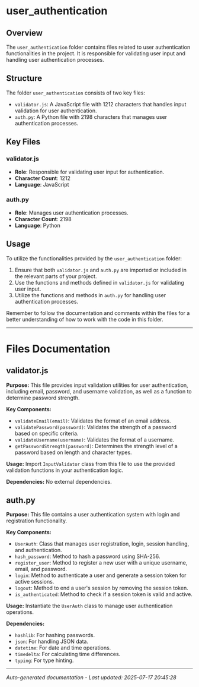 # user_authentication

## Overview
The `user_authentication` folder contains files related to user authentication functionalities in the project. It is responsible for validating user input and handling user authentication processes.

## Structure
The folder `user_authentication` consists of two key files:
- `validator.js`: A JavaScript file with 1212 characters that handles input validation for user authentication.
- `auth.py`: A Python file with 2198 characters that manages user authentication processes.

## Key Files
### validator.js
- **Role**: Responsible for validating user input for authentication.
- **Character Count**: 1212
- **Language**: JavaScript

### auth.py
- **Role**: Manages user authentication processes.
- **Character Count**: 2198
- **Language**: Python

## Usage
To utilize the functionalities provided by the `user_authentication` folder:
1. Ensure that both `validator.js` and `auth.py` are imported or included in the relevant parts of your project.
2. Use the functions and methods defined in `validator.js` for validating user input.
3. Utilize the functions and methods in `auth.py` for handling user authentication processes.

Remember to follow the documentation and comments within the files for a better understanding of how to work with the code in this folder.

---

# Files Documentation

## validator.js

**Purpose:** This file provides input validation utilities for user authentication, including email, password, and username validation, as well as a function to determine password strength.

**Key Components:**
- `validateEmail(email)`: Validates the format of an email address.
- `validatePassword(password)`: Validates the strength of a password based on specific criteria.
- `validateUsername(username)`: Validates the format of a username.
- `getPasswordStrength(password)`: Determines the strength level of a password based on length and character types.

**Usage:** Import `InputValidator` class from this file to use the provided validation functions in your authentication logic.

**Dependencies:** No external dependencies.

## auth.py

**Purpose:** This file contains a user authentication system with login and registration functionality.

**Key Components:**
- `UserAuth`: Class that manages user registration, login, session handling, and authentication.
- `hash_password`: Method to hash a password using SHA-256.
- `register_user`: Method to register a new user with a unique username, email, and password.
- `login`: Method to authenticate a user and generate a session token for active sessions.
- `logout`: Method to end a user's session by removing the session token.
- `is_authenticated`: Method to check if a session token is valid and active.

**Usage:** Instantiate the `UserAuth` class to manage user authentication operations.

**Dependencies:** 
- `hashlib`: For hashing passwords.
- `json`: For handling JSON data.
- `datetime`: For date and time operations.
- `timedelta`: For calculating time differences.
- `typing`: For type hinting.

---
*Auto-generated documentation - Last updated: 2025-07-17 20:45:28*
